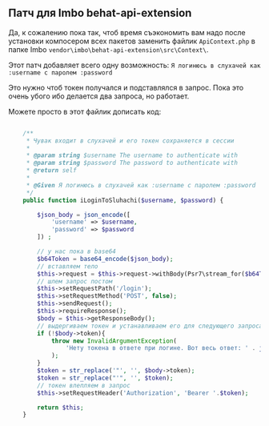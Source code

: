 ## Патч для Imbo behat-api-extension

Да, к сожалению пока так, чтоб время съэкономить вам надо после установки компосером всех пакетов заменить файлик `ApiContext.php` 
в папке Imbo `vendor\imbo\behat-api-extension\src\Context\`.

Этот патч добавляет всего одну возможность: `Я логинюсь в слухачей как :username с паролем :password`

Это нужно чтоб токен получался и подставлялся в запрос. Пока это очень убого ибо делается два запроса, но работает.

Можете просто в этот файлик дописать код:

```php

    /**
     * Чувак входит в слухачей и его токен сохраняется в сессии
     *
     * @param string $username The username to authenticate with
     * @param string $password The password to authenticate with
     * @return self
     *
     * @Given Я логинюсь в слухачей как :username с паролем :password
     */
    public function iLoginToSluhachi($username, $password) {

        $json_body = json_encode([
            'username' => $username,
            'password' => $password
        ]) ;

        // у нас пока в base64
        $b64Token = base64_encode($json_body);
        // вставляем тело
        $this->request = $this->request->withBody(Psr7\stream_for($b64Token));
        // шлем запрос постом
        $this->setRequestPath('/login');
        $this->setRequestMethod('POST', false);
        $this->sendRequest();
        $this->requireResponse();
        $body = $this->getResponseBody();
        // выдергиваем токен и устанавливаем его для следующего запроса
        if (!$body->token){
            throw new InvalidArgumentException(
                'Нету токена в ответе при логине. Вот весь ответ: ' . json_encode($body, JSON_PRETTY_PRINT)
            );
        }
        $token = str_replace('"', '', $body->token);
        $token = str_replace("'", '', $token);
        // токен влепляем в запрос
        $this->setRequestHeader('Authorization', 'Bearer '.$token);

        return $this;
    }

	
```

